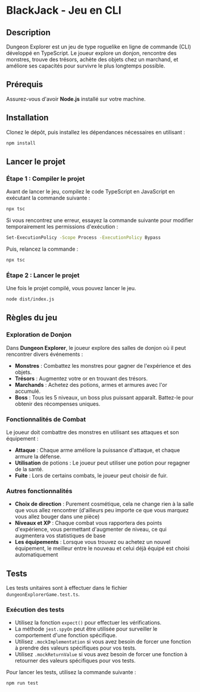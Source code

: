 # BlackJack - Jeu en CLI

## Description

Dungeon Explorer est un jeu de type roguelike en ligne de commande (CLI) développé en TypeScript. Le joueur explore un donjon, rencontre des monstres, trouve des trésors, achète des objets chez un marchand, et améliore ses capacités pour survivre le plus longtemps possible.

## Prérequis

Assurez-vous d'avoir **Node.js** installé sur votre machine.

## Installation

Clonez le dépôt, puis installez les dépendances nécessaires en utilisant :

```bash
npm install
```

## Lancer le projet

### Étape 1 : Compiler le projet

Avant de lancer le jeu, compilez le code TypeScript en JavaScript en exécutant la commande suivante :

```bash
npx tsc
```

Si vous rencontrez une erreur, essayez la commande suivante pour modifier temporairement les permissions d'exécution :

```bash
Set-ExecutionPolicy -Scope Process -ExecutionPolicy Bypass
```

Puis, relancez la commande :

```bash
npx tsc
```

### Étape 2 : Lancer le projet

Une fois le projet compilé, vous pouvez lancer le jeu.

```bash
node dist/index.js
```

## Règles du jeu

### Exploration de Donjon

Dans **Dungeon Explorer**, le joueur explore des salles de donjon où il peut rencontrer divers événements :

- **Monstres** : Combattez les monstres pour gagner de l'expérience et des objets.
- **Trésors** : Augmentez votre or en trouvant des trésors.
- **Marchands** : Achetez des potions, armes et armures avec l'or accumulé.
- **Boss** : Tous les 5 niveaux, un boss plus puissant apparaît. Battez-le pour obtenir des récompenses uniques.

### Fonctionnalités de Combat

Le joueur doit combattre des monstres en utilisant ses attaques et son équipement :

- **Attaque** : Chaque arme améliore la puissance d'attaque, et chaque armure la défense.
- **Utilisation** de potions : Le joueur peut utiliser une potion pour regagner de la santé.
- **Fuite** : Lors de certains combats, le joueur peut choisir de fuir.

### Autres fonctionnalités

- **Choix de direction** : Purement cosmétique, cela ne change rien à la salle que vous allez rencontrer (d'ailleurs peu importe ce que vous marquez vous allez bouger dans une pièce)
- **Niveaux et XP** : Chaque combat vous rapportera des points d'expérience, vous permettant d'augmenter de niveau, ce qui augmentera vos statistiques de base
- **Les équipements** : Lorsque vous trouvez ou achetez un nouvel équipement, le meilleur entre le nouveau et celui déjà équipé est choisi automatiquement

## Tests

Les tests unitaires sont à effectuer dans le fichier `dungeonExplorerGame.test.ts`.

### Exécution des tests

- Utilisez la fonction `expect()` pour effectuer les vérifications.
- La méthode `jest.spyOn` peut être utilisée pour surveiller le comportement d'une fonction spécifique.
- Utilisez `.mockImplementation` si vous avez besoin de forcer une fonction à prendre des valeurs spécifiques pour vos tests.
- Utilisez `.mockReturnValue` si vous avez besoin de forcer une fonction à retourner des valeurs spécifiques pour vos tests.

Pour lancer les tests, utilisez la commande suivante :

```bash
npm run test
```
